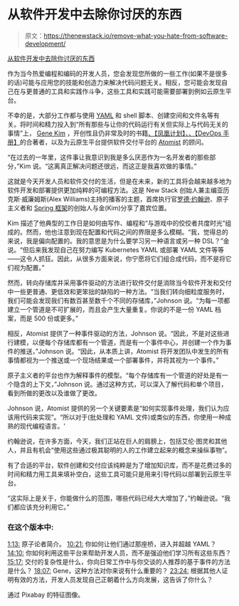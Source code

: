 # 从软件开发中去除你讨厌的东西

> 原文：<https://thenewstack.io/remove-what-you-hate-from-software-development/>

[从软件开发中去除你讨厌的东西](https://thenewstack.simplecast.com/episodes/removing-what-you-hate-from-software-development)

作为当今热爱编程和编码的开发人员，您会发现您所做的一些工作(如果不是很多的话)可能与应用您的技能和创造力来解决代码问题无关。相反，您可能会发现自己在与更普通的工具和实践作斗争，这些工具和实践可能需要部署到例如云原生平台。

不幸的是，大部分工作都与使用 [YAML](https://yaml.org/) 和 shell 脚本、创建空间和文件名等有关。将时间和精力投入到“所有那些与让你的代码运行有关但实际上与代码无关的事情”上， [Gene Kim](https://www.linkedin.com/in/realgenekim) ，开创性且仍非常及时的书籍[、【凤凰计划】、](https://www.barnesandnoble.com/w/the-phoenix-project-gene-kim/1115141434)[、【DevOps 手册】](https://www.barnesandnoble.com/w/the-devops-handbook-gene-kim/1121371901#/)的合著者，以及为云原生平台提供软件交付平台的 [Atomist](https://atomist.com/) 的顾问。

“在过去的一年里，这件事让我意识到我是多么厌恶作为一名开发者的那些部分，”Kim 说。“这离真正解决问题还很远，而这正是我喜欢做的事情。”

这就是今天开发人员和软件交付的生活，但是在未来，新的工具将会越来越多地为软件开发和部署提供更加纯粹的可编程方法。这是 New Stack 创始人兼主编亚历克斯·威廉姆斯(Alex Williams)主持的播客的主题，首席执行官[罗德·约翰逊](https://www.linkedin.com/in/johnsonroda/)、原子主义者和 [Spring 框架](https://spring.io/)的创始人与金(Kim)分享了嘉宾位置。

Kim 描述了他典型的工作日是如何由写作、编程和“与游戏中的佼佼者共度时光”组成的。然而，他也注意到现在配置和代码之间的界限是多么模糊。“我，觉得总的来说，我是偏向配置的。我的意思是为什么要学习另一种语言或另一种 DSL？”金说。“但后来我发现自己在努力编写 Kubernetes YAML 或部署 YAML 文件等等——这令人抓狂。因此，从很多方面来说，你宁愿将它们组合成代码，而不是将它们视为配置。”

然而，转向存储库并采用事件驱动的方法进行软件交付是消除当今软件开发和交付中一些更普通、更低效和更笨拙的缺陷的一种方法。“当我们转向细粒度服务时，我们可能会发现我们有数百甚至数千个不同的存储库，”Johnson 说。“为每一项都建立一个管道是不可扩展的，而且会产生大量重复。你说的不是一份 YAML 档案，而是 500 份或更多。”

相反，Atomist 提供了一种事件驱动的方法，Johnson 说。“因此，不是对这些进行建模，以便每个存储库都有一个管道，而是有一个事件中心，并创建一个作为事件的推送，”Johnson 说。“因此，从本质上讲，Atomist 将开发团队中发生的所有事情都视为一个推送或一个现场结果或一个部署事件，并将其视为一个事件。”

原子主义者的平台也作为解释事件的模型。“每个存储库有一个管道的好处是有一个隐含的上下文，”Johnson 说。通过这种方式，可以深入了解代码和单个项目，看到所做的更改以及谁做了更改。

Johnson 说，Atomist 提供的另一个关键要素是“如何实现事件处理，我们认为应该用代码来实现”。“所以对于(批处理和 YAML 文件)或类似的东西，你使用一种成熟的现代编程语言。'

约翰逊说，在许多方面，今天，我们正站在巨人的肩膀上，包括艾伦·图灵和其他人，并且有机会“使用这些通过极其聪明的人的工作建立起来的概念来操纵事物”。

有了合适的平台，软件创建和交付应该纯粹是为了增加知识库，而不是花费过多的时间和精力用工具来填补空白，这些工具可能只是用来引导代码以部署到云原生平台。

“这实际上是关于，你能做什么的范围，哪些代码已经大大增加了，”约翰逊说。“我们都应该充分利用它。”

### 在这个版本中:

[1:13:](https://thenewstack.simplecast.com/episodes/removing-what-you-hate-from-software-development?t=1:13) 原子论者简介。
[10:21:](https://thenewstack.simplecast.com/episodes/removing-what-you-hate-from-software-development?t=10:21) 你如何让他们通过那座桥，进入并超越 YAML？
[14:10:](https://thenewstack.simplecast.com/episodes/removing-what-you-hate-from-software-development?t=14:10) 你如何利用这些平台来帮助开发人员，而不是强迫他们学习所有这些东西？
[15:17:](https://thenewstack.simplecast.com/episodes/removing-what-you-hate-from-software-development?t=15:17) 交付的复杂性是什么，你向日常工作中与你交谈的人推荐的基于事件的方法是什么？
[18:07:](https://thenewstack.simplecast.com/episodes/removing-what-you-hate-from-software-development?t=18:07) Gene，这种方法对你来说有什么重要的？
[23:24:](https://thenewstack.simplecast.com/episodes/removing-what-you-hate-from-software-development?t=23:24) 根据其他人证明有效的方法，开发人员发现自己正朝着什么方向发展，这告诉了你什么？

通过 Pixabay 的特征图像。

<svg xmlns:xlink="http://www.w3.org/1999/xlink" viewBox="0 0 68 31" version="1.1"><title>Group</title> <desc>Created with Sketch.</desc></svg>
